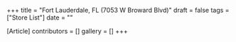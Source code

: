 +++
title = "Fort Lauderdale, FL (7053 W Broward Blvd)"
draft = false
tags = ["Store List"]
date = ""

[Article]
contributors = []
gallery = []
+++